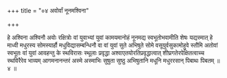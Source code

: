 +++
title = "०४ अवोर्वां नूनमश्विना"

+++

हे अश्विना अश्विनौ अवोः रक्षित्रोः वां युवाभ्यां युवां कामयमानोहं नूनमद्य स्वभूतोभवामीति शेषः यद्यस्मात् हे माध्वी मधुरस्य सोमस्यार्हौ मधुविद्यासम्बन्धिनौ वा वां युवां सुते अभिषुते सोमे वसूयुर्वसुकामोहुवे स्तौमि अतोवां स्वभूतः वां युवां आवहन्तु के स्थविरासः स्थूलाः प्रवृद्धा अश्वाएतयोरतिप्रवृद्धात्वात् शीघ्रगतेरपेक्षितत्वाच्च स्थविरैरेव भाव्यम् आगमनानन्तरं अस्मे अस्माभिः सुषुता सुष्ठु अभिषुतानि मधूनि मधुररसान् पिबाथः पिबतम् ॥ ४ ॥